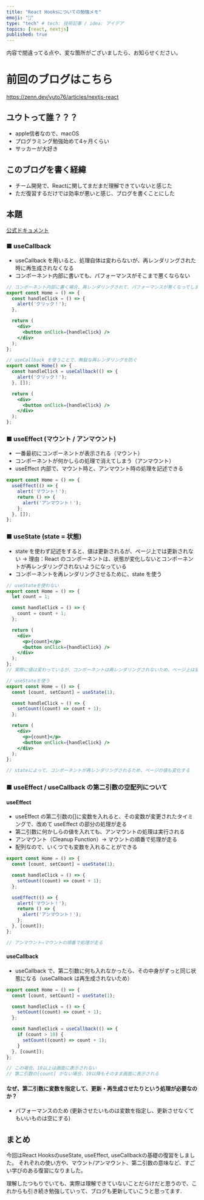```yaml
---
title: "React Hooksについての勉強メモ"
emoji: "🔖"
type: "tech" # tech: 技術記事 / idea: アイデア
topics: [react, nextjs]
published: true
---
```


内容で間違ってる点や、変な箇所がございましたら、お知らせください。

# 前回のブログはこちら
https://zenn.dev/yuto76/articles/nextjs-react


## ユウトって誰？？？
- apple信者なので、macOS
- プログラミング勉強始めて4ヶ月くらい
- サッカーが大好き

## このブログを書く経緯
- チーム開発で、Reactに関してまだまだ理解できていないと感じた
- ただ復習するだけでは効率が悪いと感じ、ブログを書くことにした

## 本題
[公式ドキュメント](https://ja.reactjs.org/docs/hooks-reference.html)

### ■ useCallback

- useCallback を用いると、処理自体は変わらないが、再レンダリングされた時に再生成されなくなる
- コンポーネント内部に書いても、パフォーマンスがそこまで悪くならない

```jsx
// コンポーネント内部に書く場合、再レンダリングされて、パフォーマンスが悪くなってしまう
export const Home = () => {
  const handleClick = () => {
    alert('クリック！');
  },

  return (
    <div>
      <button onClick={handleClick} />
    </div>
  );
};
```

```jsx
// useCallback を使うことで、無駄な再レンダリングを防ぐ
export const Home() => {
  const handleClick = useCallback(() => {
    alert('クリック！');
  }, []);

  return (
    <div>
      <button onClick={handleClick} />
    </div>
  );
};
```

### ■ useEffect (マウント / アンマウント)

- 一番最初にコンポーネントが表示される（マウント）
- コンポーネントが何かしらの処理で消えてしまう（アンマウント）
- useEffect 内部で、マウント時と、アンマウント時の処理を記述できる

```jsx
export const Home = () => {
  useEffect(() => {
    alert('マウント！');
    return () => {
      alert('アンマウント！');
    };
  }, []);
};
```

### ■ useState (state = 状態)

- state を使わず記述をすると、値は更新されるが、ページ上では更新されない
  → 理由：React のコンポーネントは、状態が変化しないとコンポーネントが再レンダリングされないようになっている
- コンポーネントを再レンダリングさせるために、state を使う

```jsx
// useStateを使わない
export const Home = () => {
  let count = 1;

  const handleClick = () => {
    count = count + 1;
  };

  return (
    <div>
      <p>{count}</p>
      <button onClick={handleClick} />
    </div>
  );
};
// 実際に値は変わっているが、コンポーネントは再レンダリングされないため、ページ上は変化しない
```
```jsx
// useStateを使う
export const Home = () => {
  const [count, setCount] = useState(1);

  const handleClick = () => {
    setCount((count) => count + 1);
  };

  return (
    <div>
      <p>{count}</p>
      <button onClick={handleClick} />
    </div>
  );
};

// stateによって、コンポーネントが再レンダリングされるため、ページの値も変化する
```
### ■ useEffect / useCallback の第二引数の空配列について

#### useEffect

- useEffect の第二引数の[]に変数を入れると、その変数が変更されたタイミングで、改めて useEffect の部分の処理が走る
- 第二引数に何かしらの値を入れても、アンマウントの処理は実行される
- アンマウント（Cleanup Function）→ マウントの順番で処理が走る
- 配列なので、いくつでも変数を入れることができる

```jsx
export const Home = () => {
  const [count, setCount] = useState(1);

  const handleClick = () => {
    setCount((count) => count + 1);
  };

  useEffect(() => {
    alert('マウント！');
    return () => {
      alert('アンマウント！');
    };
  }, [count]);
};

// アンマウント→マウントの順番で処理が走る
```

#### useCallback

- useCallback で、第二引数に何も入れなかったら、その中身がずっと同じ状態になる（useCallback は再生成されないため）

```jsx
export const Home = () => {
  const [count, setCount] = useState(1);

  const handleClick = () => {
    setCount((count) => count + 1);
  };

  const handleClick = useCallback(() => {
    if (count > 10) {
      setCount((count) => count + 1);
    }
  }, [count]);
};

// この場合、10以上は画面に表示されない
// 第二引数の[count] がない場合、10以降もそのまま画面に表示される
```

#### なぜ、第二引数に変数を指定して、更新・再生成させたりという処理が必要なのか？

- パフォーマンスのため
  (更新させたいものは変数を指定し、更新させなくてもいいものは空にする)

## まとめ

今回はReact HooksのuseState, useEffect, useCallbackの基礎の復習をしました。
それぞれの使い方や、マウント/アンマウント、第二引数の意味など、すごい学びのある復習になりました。

理解したつもりでいても、実際は理解できていないことだらけだと思うので、これからも引き続き勉強していって、ブログも更新していこうと思ってます.


